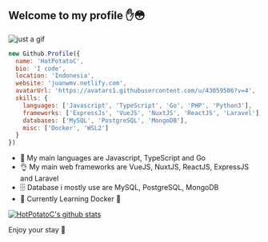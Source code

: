 ## Welcome to my profile ✋😳

![just a gif](https://media1.tenor.com/images/5b58fdfcffa361c9eaadae3d17ea9f0e/tenor.gif)

```javascript
new Github.Profile({
  name: 'HotPotatoC',
  bio: 'I code',
  location: 'Indonesia',
  website: 'juanwmv.netlify.com',
  avatarUrl: 'https://avatars1.githubusercontent.com/u/43059506?v=4',
  skills: {
    languages: ['Javascript', 'TypeScript', 'Go', 'PHP', 'Python3'],
    frameworks: ['ExpressJs', 'VueJS', 'NuxtJS', 'ReactJS', 'Laravel'],
    databases: ['MySQL', 'PostgreSQL', 'MongoDB'],
    misc: ['Docker', 'WSL2']
  }
})
```

- 👀 My main languages are Javascript, TypeScript and Go
- 👌 My main web frameworks are VueJS, NuxtJS, ReactJS, ExpressJS and Laravel
- 🗄 Database i mostly use are MySQL, PostgreSQL, MongoDB
- 🚀 Currently Learning Docker 🐳

[![HotPotatoC's github stats](https://github-readme-stats.vercel.app/api?username=HotPotatoC&show_icons=true&title_color=de3aff&icon_color=de3aff&text_color=718096&bg_color=0e0e10)](https://github.com/anuraghazra/github-readme-stats)

Enjoy your stay 🙂
